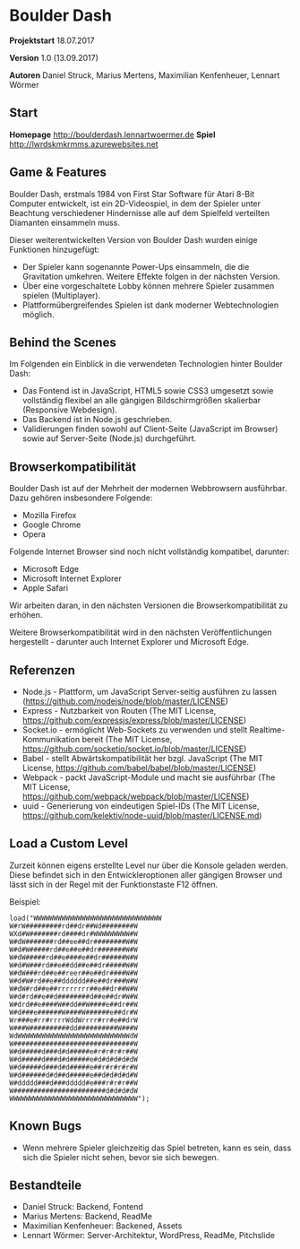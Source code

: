 # Boulder Dash

**Projektstart** 18.07.2017

**Version** 1.0 (13.09.2017)

**Autoren** Daniel Struck, Marius Mertens, Maximilian Kenfenheuer, Lennart Wörmer

## Start

**Homepage** http://boulderdash.lennartwoermer.de
**Spiel** http://lwrdskmkrmms.azurewebsites.net

## Game & Features

Boulder Dash, erstmals 1984 von First Star Software für Atari 8-Bit Computer entwickelt, ist ein 2D-Videospiel, in dem der Spieler unter Beachtung verschiedener Hindernisse alle auf dem Spielfeld verteilten Diamanten einsammeln muss.

Dieser weiterentwickelten Version von Boulder Dash wurden einige Funktionen hinzugefügt:

* Der Spieler kann sogenannte Power-Ups einsammeln, die die Gravitation umkehren. Weitere Effekte folgen in der nächsten Version.
* Über eine vorgeschaltete Lobby können mehrere Spieler zusammen spielen (Multiplayer).
* Plattformübergreifendes Spielen ist dank moderner Webtechnologien möglich.

## Behind the Scenes

Im Folgenden ein Einblick in die verwendeten Technologien hinter Boulder Dash:

* Das Fontend ist in JavaScript, HTML5 sowie CSS3 umgesetzt sowie vollständig flexibel an alle gängigen  Bildschirmgrößen skalierbar (Responsive Webdesign).
* Das Backend ist in Node.js geschrieben.
* Validierungen finden sowohl auf Client-Seite (JavaScript im Browser) sowie auf Server-Seite (Node.js) durchgeführt.

## Browserkompatibilität

Boulder Dash ist auf der Mehrheit der modernen Webbrowsern ausführbar. Dazu gehören insbesondere Folgende:

* Mozilla Firefox
* Google Chrome
* Opera

Folgende Internet Browser sind noch nicht vollständig kompatibel, darunter:

* Microsoft Edge
* Microsoft Internet Explorer
* Apple Safari

Wir arbeiten daran, in den nächsten Versionen die Browserkompatibilität zu erhöhen.

Weitere Browserkompatibilität wird in den nächsten Veröffentlichungen hergestellt - darunter auch Internet Explorer und Microsoft Edge.

## Referenzen

* Node.js - Plattform, um JavaScript Server-seitig ausführen zu lassen (https://github.com/nodejs/node/blob/master/LICENSE)
* Express - Nutzbarkeit von Routen (The MIT License, https://github.com/expressjs/express/blob/master/LICENSE)
* Socket.io - ermöglicht Web-Sockets zu verwenden und stellt Realtime-Kommunikation bereit (The MIT License, https://github.com/socketio/socket.io/blob/master/LICENSE)
* Babel - stellt Abwärtskompatibilität her bzgl. JavaScript (The MIT License, https://github.com/babel/babel/blob/master/LICENSE)
* Webpack - packt JavaScript-Module und macht sie ausführbar (The MIT License, https://github.com/webpack/webpack/blob/master/LICENSE)
* uuid - Generierung von eindeutigen Spiel-IDs (The MIT License, https://github.com/kelektiv/node-uuid/blob/master/LICENSE.md)

## Load a Custom Level

Zurzeit können eigens erstellte Level nur über die Konsole geladen werden. Diese befindet sich in den Entwickleroptionen aller gängigen Browser und lässt sich in der Regel mit der Funktionstaste F12 öffnen.

Beispiel:

```
load("WWWWWWWWWWWWWWWWWWWWWWWWWWWWWWWW
W#rW#########rd##dr##Wd########W
WXd#W#######rd####dr#WWWWWWWWW#W
W#dW#######rd##ee##dr########W#W
W#d#W#####rd##e##e##dr#######W#W
W#dW#####rd##e####e##dr######W#W
W#d#W###rd##e##dd##e##dr#####W#W
W#dW###rd##e##reer##e##dr####W#W
W#d#W#rd##e##dddddd##e##dr###W#W
W#dW#rd##e##rrrrrrrr##e##dr##W#W
W#d#rd##e##d########d##e##dr#W#W
W#drd##e####W##dd##W####e##dr##W
W#d###e######W####W######e##dr#W
Wr###e#rr#rrrrWddWrrrr#rr#e##drW
W###W##########dd##########W###W
WdWWWWWWWWWWWWWWWWWWWWWWWWWWWWdW
W##############################W
W#d#####d###d#d#####e#r#r#r#r##W
W#d#####d###d#d#####e#d#d#d#d#dW
W#d#####d###d#d#####e##r#r#r#r#W
W#d######d#d##d#####e##d#d#d#d#W
W#ddddd###d###ddddd#e###r#r#r##W
W#######################d#d#d#dW
WWWWWWWWWWWWWWWWWWWWWWWWWWWWWWWW");
```

## Known Bugs

* Wenn mehrere Spieler gleichzeitig das Spiel betreten, kann es sein, dass sich die Spieler nicht sehen, bevor sie sich bewegen.

## Bestandteile

* Daniel Struck: Backend, Fontend
* Marius Mertens: Backend, ReadMe
* Maximilian Kenfenheuer: Backened, Assets
* Lennart Wörmer: Server-Architektur, WordPress, ReadMe, Pitchslide
